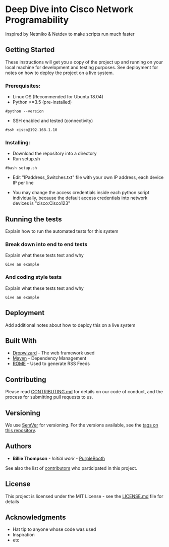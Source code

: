 # Deep Dive into Cisco Network Programability
Inspired by Netmiko & Netdev to make scripts run much faster


## Getting Started

These instructions will get you a copy of the project up and running on your local machine for development and testing purposes. See deployment for notes on how to deploy the project on a live system.

### Prerequisites:

* Linux OS (Recommended for Ubuntu 18.04)
* Python >=3.5 (pre-installed)
```
#python --version
```

     
* SSH enabled and tested (connectivity)
```
#ssh cisco@192.168.1.10
```

     
     
### Installing:

* Download the repository into a directory
* Run setup.sh
```
#bash setup.sh
```

* Edit "IPaddress_Switches.txt" file with your own IP address, each device IP per line

* You may change the access credentials inside each python script individually, because the default access credentials into network devices is "cisco:Cisco123"




## Running the tests

Explain how to run the automated tests for this system

### Break down into end to end tests

Explain what these tests test and why

```
Give an example
```

### And coding style tests

Explain what these tests test and why

```
Give an example
```

## Deployment

Add additional notes about how to deploy this on a live system

## Built With

* [Dropwizard](http://www.dropwizard.io/1.0.2/docs/) - The web framework used
* [Maven](https://maven.apache.org/) - Dependency Management
* [ROME](https://rometools.github.io/rome/) - Used to generate RSS Feeds

## Contributing

Please read [CONTRIBUTING.md](https://gist.github.com/PurpleBooth/b24679402957c63ec426) for details on our code of conduct, and the process for submitting pull requests to us.

## Versioning

We use [SemVer](http://semver.org/) for versioning. For the versions available, see the [tags on this repository](https://github.com/your/project/tags). 

## Authors

* **Billie Thompson** - *Initial work* - [PurpleBooth](https://github.com/PurpleBooth)

See also the list of [contributors](https://github.com/your/project/contributors) who participated in this project.

## License

This project is licensed under the MIT License - see the [LICENSE.md](LICENSE.md) file for details

## Acknowledgments

* Hat tip to anyone whose code was used
* Inspiration
* etc
